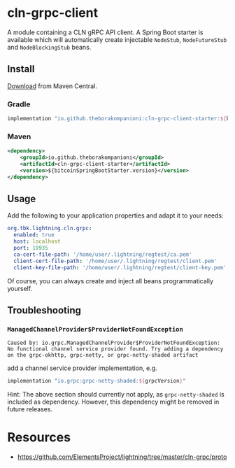 cln-grpc-client
===

A module containing a CLN gRPC API client.
A Spring Boot starter is available which will automatically create injectable `NodeStub`, `NodeFutureStub` and
`NodeBlockingStub` beans.


## Install

[Download](https://search.maven.org/#search|g%3A%22io.github.theborakompanioni%22) from Maven Central.

### Gradle

```groovy
implementation "io.github.theborakompanioni:cln-grpc-client-starter:${bitcoinSpringBootStarterVersion}"
```

### Maven
```xml
<dependency>
    <groupId>io.github.theborakompanioni</groupId>
    <artifactId>cln-grpc-client-starter</artifactId>
    <version>${bitcoinSpringBootStarter.version}</version>
</dependency>
```


## Usage

Add the following to your application properties and adapt it to your needs:
```yaml
org.tbk.lightning.cln.grpc:
  enabled: true
  host: localhost
  port: 19935
  ca-cert-file-path: '/home/user/.lightning/regtest/ca.pem'
  client-cert-file-path: '/home/user/.lightning/regtest/client.pem'
  client-key-file-path: '/home/user/.lightning/regtest/client-key.pem'
```

Of course, you can always create and inject all beans programmatically yourself.


## Troubleshooting

### `ManagedChannelProvider$ProviderNotFoundException`
```
Caused by: io.grpc.ManagedChannelProvider$ProviderNotFoundException: No functional channel service provider found. Try adding a dependency on the grpc-okhttp, grpc-netty, or grpc-netty-shaded artifact
```

add a channel service provider implementation, e.g.
```groovy
implementation "io.grpc:grpc-netty-shaded:${grpcVersion}"
```

Hint: The above section should currently not apply, as `grpc-netty-shaded` is included as dependency.
However, this dependency might be removed in future releases.


# Resources
- https://github.com/ElementsProject/lightning/tree/master/cln-grpc/proto
